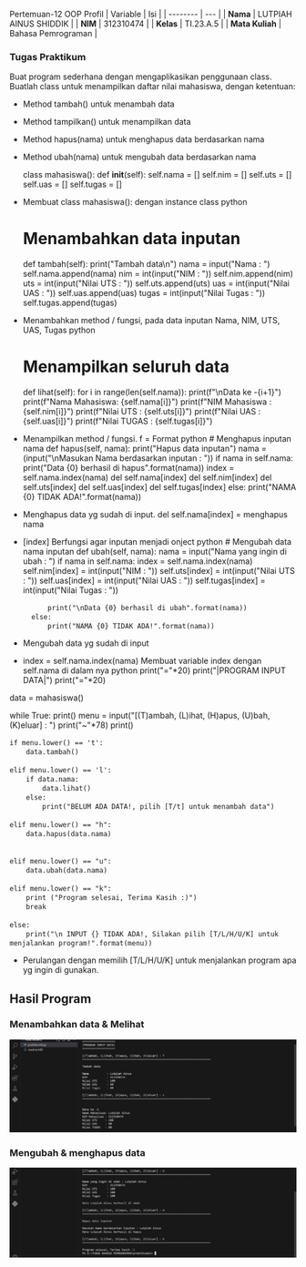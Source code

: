 Pertemuan-12
OOP
Profil
| Variable | Isi |
| -------- | --- |
| **Nama** | LUTPIAH AINUS SHIDDIK |
| **NIM** | 312310474 |
| **Kelas** | TI.23.A.5 |
| **Mata Kuliah** | Bahasa Pemrograman |

### Tugas Praktikum
Buat program sederhana dengan mengaplikasikan penggunaan class. Buatlah class untuk menampilkan daftar nilai mahasiswa, dengan ketentuan:

* Method tambah() untuk menambah data
* Method tampilkan() untuk menampilkan data
* Method hapus(nama) untuk menghapus data berdasarkan nama
* Method ubah(nama) untuk mengubah data berdasarkan nama

 
  class mahasiswa():
      def __init__(self):
         self.nama = []
         self.nim = []
         self.uts = []
         self.uas = []
         self.tugas = []    

* Membuat class mahasiswa(): dengan instance class
python


   # Menambahkan data inputan 
    def tambah(self):
        print("Tambah data\n")
        nama    = input("Nama           : ")
        self.nama.append(nama)
        nim     = int(input("NIM            : "))
        self.nim.append(nim)
        uts     = int(input("Nilai UTS      : "))
        self.uts.append(uts)
        uas     = int(input("Nilai UAS      : "))
        self.uas.append(uas)
        tugas   = int(input("Nilai Tugas    : "))
        self.tugas.append(tugas)



* Menambahkan method / fungsi, pada data inputan Nama, NIM, UTS, UAS, Tugas
python
    # Menampilkan seluruh data 
    def lihat(self):
        for i in range(len(self.nama)):
            print(f"\nData ke -{i+1}")
            print(f"Nama Mahasiswa: {self.nama[i]}")
            print(f"NIM Mahasiswa : {self.nim[i]}")
            print(f"Nilai UTS     : {self.uts[i]}")
            print(f"Nilai UAS     : {self.uas[i]}")
            print(f"Nilai TUGAS   : {self.tugas[i]}")

* Menampilkan method / fungsi. f = Format
python
        # Menghapus inputan nama
    def hapus(self, nama):
        print("Hapus data inputan")
        nama = (input("\nMasukan Nama berdasarkan inputan : "))
        if nama in self.nama:
            print("Data {0} berhasil di hapus".format(nama))
            index = self.nama.index(nama)
            del self.nama[index]
            del self.nim[index]
            del self.uts[index]
            del self.uas[index]
            del self.tugas[index]
        else:
            print("NAMA {0} TIDAK ADA!".format(nama))

* Menghapus data yg sudah di input. del self.nama[index] = menghapus nama
* [index] Berfungsi agar inputan menjadi onject
python
        # Mengubah data nama inputan
    def ubah(self, nama):
        nama = input("Nama yang ingin di ubah : ")
        if nama in self.nama:
            index = self.nama.index(nama)
            self.nim[index]     = int(input("NIM            : "))
            self.uts[index]     = int(input("Nilai UTS      : "))
            self.uas[index]     = int(input("Nilai UAS      : "))
            self.tugas[index]   = int(input("Nilai Tugas    : "))

            print("\nData {0} berhasil di ubah".format(nama))
        else:
            print("NAMA {0} TIDAK ADA!".format(nama))

* Mengubah data yg sudah di input
* index = self.nama.index(nama) Membuat variable index dengan self.nama di dalam nya
python
print("="*20)
print("|PROGRAM INPUT DATA|")
print("="*20)

data = mahasiswa()

while True: 
    print()
    menu = input("[(T)ambah, (L)ihat, (H)apus, (U)bah, (K)eluar] : ")
    print("~"*78)
    print()

    if menu.lower() == 't':
        data.tambah()

    elif menu.lower() == 'l':
        if data.nama:
            data.lihat()
        else:
            print("BELUM ADA DATA!, pilih [T/t] untuk menambah data")       

    elif menu.lower() == "h":
        data.hapus(data.nama)


    elif menu.lower() == "u":
        data.ubah(data.nama) 

    elif menu.lower() == "k":
        print ("Program selesai, Terima Kasih :)")
        break

    else:
        print("\n INPUT {} TIDAK ADA!, Silakan pilih [T/L/H/U/K] untuk menjalankan program!".format(menu))

* Perulangan dengan memilih [T/L/H/U/K] untuk menjalankan program apa yg ingin di gunakan.

## Hasil Program
### Menambahkan data & Melihat 
![Alt text](Gambar/image-1.png)
### Mengubah & menghapus data
![Alt text](Gambar/image.png)
